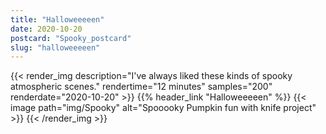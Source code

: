 ```yaml
---
title: "Halloweeeeen"
date: 2020-10-20
postcard: "Spooky_postcard"
slug: "halloweeeeen"
---
```


{{< render_img
  description="I've always liked these kinds of spooky atmospheric scenes." 
  rendertime="12 minutes" 
  samples="200"
  renderdate="2020-10-20" >}}
{{% header_link "Halloweeeeen" %}}
{{< image path="img/Spooky" alt="Spooooky Pumpkin fun with knife project" >}}
{{< /render_img >}}


